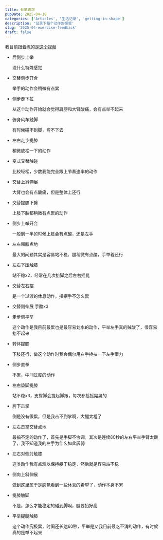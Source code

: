 ```yaml
---
title: 有氧跑跳
pubDate: 2025-04-18
categories: ['Articles', '生活记录', 'getting-in-shape']
description: '记录下每个动作的感受'
slug: '2025-04-exercise-feedback'
draft: false
---
```


我目前跟着练的是[这个视频](https://www.bilibili.com/video/BV1aT41157Wk/)

- 后侧步上举

   没什么特殊感觉
- 交替侧步开合

   举手的动作会稍微有点累
- 侧步走下拉

   从这个动作开始就会觉得肩膀和大臂酸痛，会有点举不起来
- 俯身风车触脚

   有时候碰不到脚，弯不下去
- 左右走步提膝

   稍微放松一下的动作
- 变式交替触碰

   比较轻松，少数我能完全跟上节奏速率的动作
- 交替上斜伸展

   大臂也会有点酸痛，但是整体上还行
- 交替提膝下劈

   上肢下肢都稍微有点累的动作
- 侧步上举开合

   一般到一半的时候上肢会有点酸，还是左手
- 左右屈膝点地

   最大的问题其实是容易站不稳，腿稍微有点酸，手举着还行
- 左右下压触膝

   站不稳x2，经常在几次抬脚之后左右摇晃
- 交替左右摆

   是一个过渡的休息动作，摆摆手不怎么累
- 交替侧伸展
   手酸x3

- 走步侧平举

   这个动作是我目前最累也是最容易划水的动作，平举左手真的贼酸了，很容易抬不起来

- 转体提膝

   下肢还行，做这个动作时我会偶尔用右手搀扶一下左手借力

- 侧步直拳

   不累，中间过度的动作

- 左右垫脚提膝

   站不稳x3，支撑脚会提起脚跟，每次都摇摇晃晃的

- 胯下击掌

   倒是没有很累，但是我击不到掌啊，大腿太粗了
   
- 左右击掌交替点地

   最搞不定的动作了，首先是手脚不协调，其次是连续80秒的左右平举手臂太酸了，我不知道我的左手为什么如此孱弱

- 左右对侧肘触膝

   这类动作我有点难以保持躯干稳定，然后就是容易站不稳

- 侧向上斜伸展

   做到这里属于是感觉看到一些休息的希望了，动作本身不累

- 提膝触脚

   不是，怎么才能稳定的碰到脚啊，腿要抬好高

- 平举提腿触膝

   这个动作究极累，时间还长达60秒，平举是又我目前最吃不消的动作，有时候真的是举不起来
